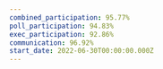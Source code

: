 ```yaml
---
combined_participation: 95.77%
poll_participation: 94.83%
exec_participation: 92.86%
communication: 96.92%
start_date: 2022-06-30T00:00:00.000Z
---
```


